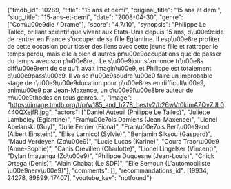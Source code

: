 {"tmdb_id": 10289, "title": "15 ans et demi", "original_title": "15 ans et demi", "slug_title": "15-ans-et-demi", "date": "2008-04-30", "genre": ["Com\u00e9die / Drame"], "score": "4.7/10", "synopsis": "Philippe Le Tallec, brillant scientifique vivant aux Etats-Unis depuis 15 ans, d\u00e9cide de rentrer en France s'occuper de sa fille Eglantine. Il esp\u00e8re profiter de cette occasion pour tisser des liens avec cette jeune fille et rattraper le temps perdu, mais elle a bien d'autres pr\u00e9occupations que de passer du temps avec son p\u00e8re... Le s\u00e9jour s'annonce tr\u00e8s diff\u00e9rent de ce qu'il avait imagin\u00e9, et Philippe est totalement d\u00e9pass\u00e9. Il va se r\u00e9soudre \u00e0 faire un improbable stage de r\u00e9\u00e9ducation pour p\u00e8res en difficult\u00e9, anim\u00e9 par Jean-Maxence, un c\u00e9l\u00e8bre auteur de m\u00e9thodes en tous genres...", "image": "https://image.tmdb.org/t/p/w185_and_h278_bestv2/b26wVt0kimAZQvZJL0440QXejfR.jpg", "actors": ["Daniel Auteuil (Philippe Le Tallec)", "Juliette Lamboley (Eglantine)", "Fran\u00e7ois Damiens (Jean-Maxence)", "Lionel Abelanski (Guy)", "Julie Ferrier (Fiona)", "Fran\u00e7ois Berl\u00e9and (Albert Einstein)", "Elise Larnicol (Sylvie)", "Benjamin Siksou (Gaspard)", "Maud Verdeyen (Zo\u00e9)", "Lucie Lucas (Karine)", "Coura Traor\u00e9 (Anne-Sophie)", "Canis Crevillen (Charlotte)", "Lionel Lingelser (Vincent)", "Dylan Imayanga (Zo\u00e9)", "Philippe Duquesne (Jean-Louis)", "Chick Ortega (Denis)", "Alain Chabat (Le SDF)", "Elie Semoun (L'automobiliste \u00e9nerv\u00e9)"], "comments": [], "recommandations_id": [19934, 24278, 89899, 17407], "youtube_key": "notfound"}